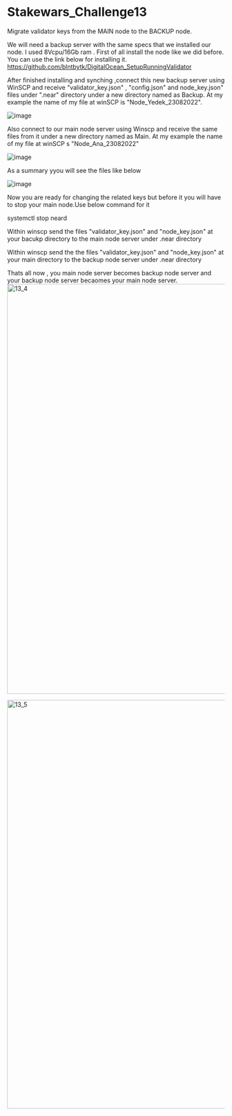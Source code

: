 # Stakewars_Challenge13

Migrate validator keys from the MAIN node to the BACKUP node.

We will need a backup server with the same specs that we installed our node. I used 8Vcpu/16Gb ram . First of all install the node like we did before. You can use the link below for installing it. https://github.com/blntbytk/DigitalOcean_SetupRunningValidator 

After finished installing and synching ,connect this new backup server using WinSCP and receive "validator_key.json" , "config.json" and node_key.json" files under ".near" directory under a new directory named as Backup. At my example the name of my file at winSCP is "Node_Yedek_23082022".

![image](https://user-images.githubusercontent.com/105415280/188233285-c19d393e-2b8e-4e41-b9da-dcf6b8710051.png)

Also connect to our main node server using Winscp and receive the same files from it under a new directory named as Main. At my example the name of my file at winSCP s "Node_Ana_23082022"

![image](https://user-images.githubusercontent.com/105415280/188233574-1e4b8f9f-242e-430f-b097-1abbaae1176e.png)


As a summary yyou will see the files like below

![image](https://user-images.githubusercontent.com/105415280/188233809-1bf41715-d676-4579-84a2-c0d73a265f28.png)


Now you are ready for changing the related keys but before it you will have to stop your main node.Use below command for it

systemctl stop neard

Within winscp send the files "validator_key.json" and "node_key.json" at your bacukp directory to the main node server under .near directory


Within winscp send the the files  "validator_key.json" and "node_key.json" at your main directory to the backup node server under .near directory

Thats all now , you main node server becomes backup node server and your backup node server becaomes your main node server.
<img width="948" alt="13_4" src="https://user-images.githubusercontent.com/105415280/188234603-9d4dd49f-d86e-4b22-8ad9-205be6bc0021.PNG">



<img width="945" alt="13_5" src="https://user-images.githubusercontent.com/105415280/188234635-ea225ae5-cbf3-4624-a6c7-927fe53029b6.PNG">







